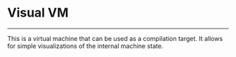 # Visual VM

---

This is a virtual machine that can be used as a compilation target. It allows for simple visualizations of the internal machine state.

